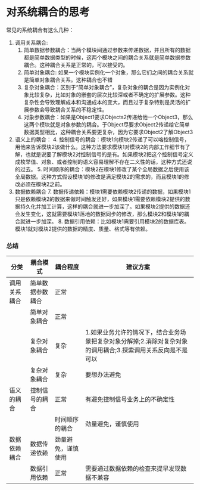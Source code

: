 # 对系统耦合的思考
常见的系统耦合有这么几种：

1. 调用关系耦合:
	1. 简单数据参数耦合：当两个模块间通过参数来传递数据，并且所有的数据都是简单数据类型的时候，这两个模块之间的耦合关系就是简单数据参数耦合。这种耦合关系是正常的，可以接受的。
	2. 简单对象耦合: 如果一个模块实例化一个对象，那么它们之间的耦合关系就是简单对象耦合关系。这种耦合也不错
	3. 复杂对象耦合：区别于“简单对象耦合”，复杂对象的耦合是因为实例化对象比较复杂，比如对象的嵌套的层次比较深或者不确定的扩展参数。这种复杂性会导致理解成本和沟通成本的变大，而且过于复杂特别是灵活的扩展参数会导致耦合关系的不稳定性。
	3. 对象参数耦合：如果是Object1要求Objects2传递给他一个Object3，那么这两个模块就是对象参数的耦合。于Object尽要求Object2传递给它简单数据类型相比，这种耦合关系要更复杂，因为它要求Object2了解Object3
4. 语义上的耦合：
	4. 控制信号的耦合：模块1向模块2传递了可以咯控制信号，用他来告诉模块2该做什么。这种方法要求模块1对模块2的内部工作细节有了解，也就是说要了解模块2对控制信号的是有。如果模块2把这个控制信号定义成枚举值、对象、或者控制的语义容易理解不存在二义性的话，这种方式还说的过去。
	5. 时间顺序的耦合：模块2在模块1修改了某个全局数据之后使用该全局数据。这种方式假设模块1的修改是满足模块2的需求的，而且模块1的修改必须在模块2之前。 
6. 数据依赖耦合
	7. 数据传递依赖：模块1需要依赖模块2传递的数据，如果模块1只是依赖模块2的数据来做时间触发还好，如果模块1需要依赖模块2提供的数据持久化并加工计算，这样的耦合就进一步加深了。如果模块2提供的数据还会发生变化，这就需要模块1落地的数据同步的修改，那么模块2和模块1的耦合就进一步加深。
	8. 数据引用依赖：比如模块1需要引用模块2的数据库表。模块1就对模块2提供的数据的精度、质量、格式等有依赖。 	


### 总结
|分类|耦合模式|耦合程度|建议方案|
|---|---|---|---|
|调用关系耦合|简单数据参数耦合|正常|
||简单对象耦合|正常|
||复杂对象耦合|复杂|1.如果业务允许的情况下，结合业务场景把复杂对象分解掉;2.消除对复杂对象的调用耦合;3.探索调用关系反向是不是可以|
||复杂对象耦合|复杂|要想办法避免|
|语义的耦合|控制信号的耦合|正常|有避免控制信号业务上的不确定性|
|||时间顺序的耦合|劲量避免，谨慎使用|
|数据依赖耦合|数据传递依赖|劲量避免，谨慎使用|
||数据引用依赖|正常|需要通过数据依赖的检查来提早发现数据不兼容|